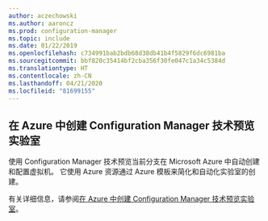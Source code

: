 ```yaml
---
author: aczechowski
ms.author: aaroncz
ms.prod: configuration-manager
ms.topic: include
ms.date: 01/22/2019
ms.openlocfilehash: c734991bab2bdb68d38db41b4f5829f6dc6981ba
ms.sourcegitcommit: bbf820c35414bf2cba356f30fe047c1a34c5384d
ms.translationtype: HT
ms.contentlocale: zh-CN
ms.lasthandoff: 04/21/2020
ms.locfileid: "81699155"
---
```

## <a name="create-a-configuration-manager-technical-preview-lab-in-azure"></a><a name="bkmk_azurevm"></a>在 Azure 中创建 Configuration Manager 技术预览实验室
<!--3556017-->

使用 Configuration Manager 技术预览当前分支在 Microsoft Azure 中自动创建和配置虚拟机。 它使用 Azure 资源通过 Azure 模板来简化和自动化实验室的创建。

有关详细信息，请参阅[在 Azure 中创建 Configuration Manager 技术预览实验室](../../../azure-template.md)。 

